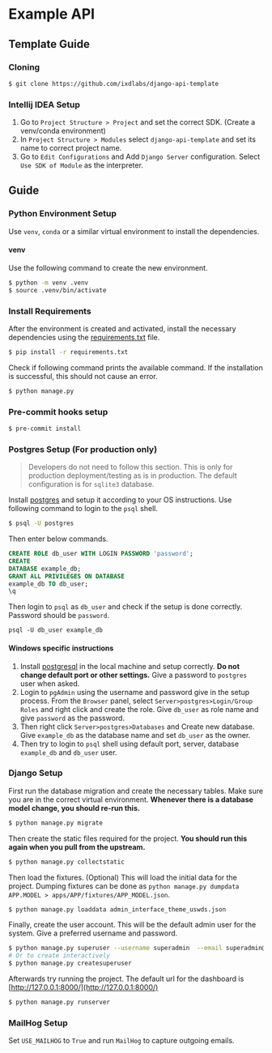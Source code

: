 # Example API

## Template Guide

### Cloning

```bash
$ git clone https://github.com/ixdlabs/django-api-template
```

### Intellij IDEA Setup

1. Go to `Project Structure > Project` and set the correct SDK. (Create a venv/conda environment)
2. In `Project Structure > Modules` select `django-api-template` and set its name to correct project name.
3. Go to `Edit Configurations` and Add `Django Server` configuration. Select `Use SDK of Module` as the interpreter.

## Guide

### Python Environment Setup

Use `venv`, `conda` or a similar virtual environment to install the dependencies.

#### venv

Use the following command to create the new environment.

```bash
$ python -m venv .venv
$ source .venv/bin/activate
```

### Install Requirements

After the environment is created and activated, install the necessary dependencies using
the [requirements.txt](requirements.txt) file.

```bash
$ pip install -r requirements.txt
```

Check if following command prints the available command. If the installation is successful, this should not cause an
error.

```bash
$ python manage.py
```

### Pre-commit hooks setup

```bash
$ pre-commit install
```

### Postgres Setup (For production only)

> Developers do not need to follow this section. This is only for production deployment/testing as is in production. The default configuration is for `sqlite3` database.

Install [postgres](https://www.postgresql.org/download/) and setup it according to your OS instructions. Use following
command to login to the `psql` shell.

```bash
$ psql -U postgres
```

Then enter below commands.

```sql
CREATE ROLE db_user WITH LOGIN PASSWORD 'password';
CREATE
DATABASE example_db;
GRANT ALL PRIVILEGES ON DATABASE
example_db TO db_user;
\q
```

Then login to `psql` as `db_user` and check if the setup is done correctly. Password should be `password`.

```
psql -U db_user example_db
```

#### Windows specific instructions

1. Install [postgresql](https://www.postgresql.org/) in the local machine and setup correctly. **Do not change default
   port or other settings.** Give a password to `postgres` user when asked.
2. Login to `pgAdmin` using the username and password give in the setup process. From the `Browser` panel,
   select `Server>postgres>Login/Group Roles` and right click and create the role. Give `db_user` as role name and
   give `password` as the password.
3. Then right click `Server>postgres>Databases` and Create new database. Give `example_db` as the database name and
   set `db_user` as the owner.
4. Then try to login to `psql` shell using default port, server, database `example_db` and `db_user` user.

### Django Setup

First run the database migration and create the necessary tables. Make sure you are in the correct virtual
environment. **Whenever there is a database model change, you should re-run this.**

```bash
$ python manage.py migrate
```

Then create the static files required for the project. **You should run this again when you pull from the upstream.**

```bash
$ python manage.py collectstatic
```

Then load the fixtures. (Optional) This will load the initial data for the project.
Dumping fixtures can be done as `python manage.py dumpdata APP.MODEL > apps/APP/fixtures/APP_MODEL.json`.

```bash
$ python manage.py loaddata admin_interface_theme_uswds.json
```

Finally, create the user account. This will be the default admin user for the system. Give a preferred username and
password.

```bash
$ python manage.py superuser --username superadmin  --email superadmin@example.com --password userpassword
# Or to create interactively
$ python manage.py createsuperuser
```

Afterwards try running the project. The default url for the dashboard
is [http://127.0.0.1:8000/](http://127.0.0.1:8000/)

```bash
$ python manage.py runserver
```

### MailHog Setup

Set `USE_MAILHOG` to `True` and run `MailHog` to capture outgoing emails.
